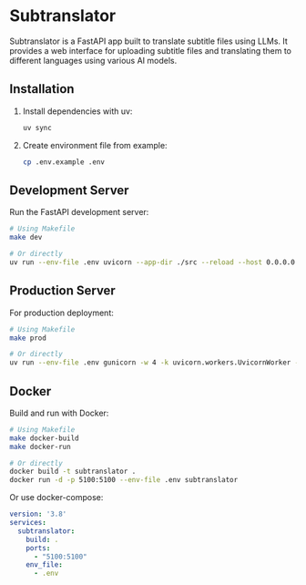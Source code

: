 # Subtranslator

Subtranslator is a FastAPI app built to translate subtitle files using LLMs. It provides a web interface for uploading subtitle files and translating them to different languages using various AI models.


## Installation

1. Install dependencies with uv:
   ```bash
   uv sync
   ```

2. Create environment file from example:
   ```bash
   cp .env.example .env
   ```

## Development Server

Run the FastAPI development server:
```bash
# Using Makefile
make dev

# Or directly
uv run --env-file .env uvicorn --app-dir ./src --reload --host 0.0.0.0 --port 5100 main:app
```

## Production Server

For production deployment:
```bash
# Using Makefile
make prod

# Or directly
uv run --env-file .env gunicorn -w 4 -k uvicorn.workers.UvicornWorker --bind 0.0.0.0:5100 --chdir ./src main:app
```

## Docker

Build and run with Docker:

```bash
# Using Makefile
make docker-build
make docker-run

# Or directly
docker build -t subtranslator .
docker run -d -p 5100:5100 --env-file .env subtranslator
```

Or use docker-compose:

```yaml
version: '3.8'
services:
  subtranslator:
    build: .
    ports:
      - "5100:5100"
    env_file:
      - .env
```
